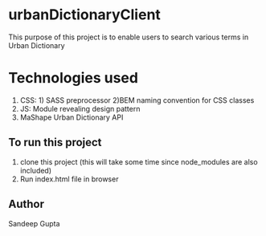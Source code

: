 # urbanDictionaryClient

This purpose of this project is to enable users to search various terms in Urban Dictionary

# Technologies used
1. CSS: 1) SASS preprocessor 2)BEM naming convention for CSS classes
2. JS: Module revealing design pattern
3. MaShape Urban Dictionary API

## To run this project
1. clone this project (this will take some time since node_modules are also included)
2. Run index.html file in browser

## Author
Sandeep Gupta

